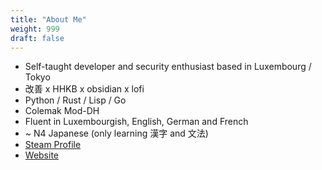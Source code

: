 ```yaml
---
title: "About Me"
weight: 999
draft: false
---
```


<!--
cHJvcGhldGljIHZpc2lvbmFyeSAmIGVsZGVuIGxvcmQgLUxVLSDjgqvjgqTjgrzjg7MgeCBISEtC
IHggZG9vbSBlbWFjcyB4IGxvZmkgeCBjb2xlbWFrLWRoIHggcnVzdCB4IGNsIC8vLyBoYWNrIHRo
ZSBwbGFuZXQgLy8v
 -->

- Self-taught developer and security enthusiast based in Luxembourg / Tokyo
- 改善 x HHKB x obsidian x lofi
- Python / Rust / Lisp / Go
- Colemak Mod-DH
- Fluent in Luxembourgish, English, German and French
- ~ N4 Japanese (only learning 漢字 and 文法)
- [Steam Profile](https://steamcommunity.com/id/RealPackageManager/)
- [Website](https://slowpokelu.github.io/newmatrixvibes/)
